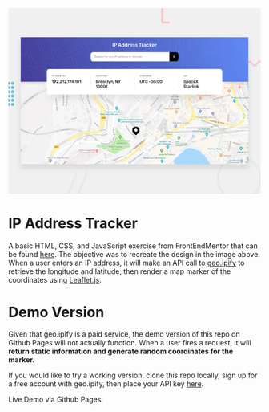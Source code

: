 ![Design preview for the IP address tracker coding challenge](./design/desktop-preview.jpg)

# IP Address Tracker

A basic HTML, CSS, and JavaScript exercise from FrontEndMentor that can be found [here](https://www.frontendmentor.io/challenges/ip-address-tracker-I8-0yYAH0/hub). The objective was to recreate the design in the image above. When a user enters an IP address, it will make an API call to [geo.ipify](https://geo.ipify.org/) to retrieve the longitude and latitude, then render a map marker of the coordinates using [Leaflet.js](https://leafletjs.com/).

# Demo Version
Given that geo.ipify is a paid service, the demo version of this repo on Github Pages will not actually function. When a user fires a request, it will **return static information and generate random coordinates for the marker.**

If you would like to try a working version, clone this repo locally, sign up for a free account with geo.ipify, then place your API key [here](https://github.com/heckmancareer/frontend-mentor_ip-address-tracker/blob/main/scripts/main.js#L2).

Live Demo via Github Pages: 